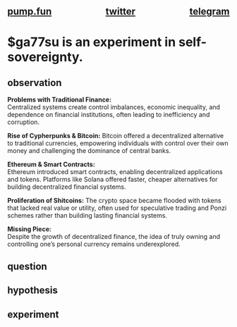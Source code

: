 <h2>
  <div style="display: flex; justify-content: space-between; width: 100%;">
    <span><a href="https://pump.fun/coin/24A5FSAuq2sxcjsHdErjPu5u92dvSMrGi9FUuSPopump" target="_blank">pump.fun</a></span>
    <span style="margin-left: auto; margin-right: auto;"><a href="https://x.com/ga77su" target="_blank">twitter</a></span>
    <span><a href="https://t.me/ga77su" target="_blank">telegram</a></span>
  </div>
</h2>

# $ga77su is an experiment in self-sovereignty.

## observation

**Problems with Traditional Finance:**   
Centralized systems create control imbalances, economic inequality, and dependence on financial institutions, often leading to inefficiency and corruption.  

**Rise of Cypherpunks & Bitcoin:**
Bitcoin offered a decentralized alternative to traditional currencies, empowering individuals with control over their own money and challenging the dominance of central banks.
    
**Ethereum & Smart Contracts:**  
Ethereum introduced smart contracts, enabling decentralized applications and tokens. Platforms like Solana offered faster, cheaper alternatives for building decentralized financial systems.  
  
**Proliferation of Shitcoins:**
The crypto space became flooded with tokens that lacked real value or utility, often used for speculative trading and Ponzi schemes rather than building lasting financial systems.
  
**Missing Piece:**   
Despite the growth of decentralized finance, the idea of truly owning and controlling one’s personal currency remains underexplored.

## question

## hypothesis

## experiment
